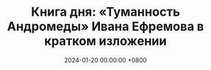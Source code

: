 ---
title: "Книга дня: «Туманность Андромеды» Ивана Ефремова в кратком изложении"
description: >-
  Погрузитесь в легендарный мир советской научной фантастики с романом "Туманность Андромеды" Ивана Ефремова — произведением, опередившим своё время. Эта книга о далёком будущем человечества, космических путешествиях и встречах с иными цивилизациями до сих пор поражает своей глубиной и актуальностью.
date: 2024-01-20 00:00:00 +0800
categories: [Мышление, Конспекты-книг]
tags:
  [
    туманность-андромеды,
    иван-ефремов,
    научная-фантастика,
    космические-путешествия,
    советская-фантастика,
    коммунистическое-будущее,
    межзвездные-экспедиции,
    инопланетные-цивилизации,
    галактические-империи,
    космическая-опера,
    великое-кольцо,
    мир-будущего,
    утопия,
    философия-космоса,
    классика-фантастики
  ]
image: 
alt: 'Туманность Андромеды — культовый научно-фантастический роман Ивана Ефремова о далёком будущем человечества'
fallback:
  - 
  -
---